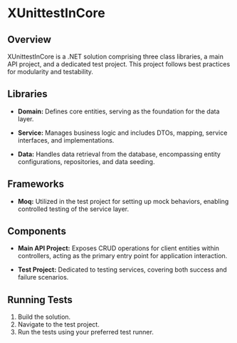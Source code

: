 # XUnittestInCore

## Overview

XUnittestInCore is a .NET solution comprising three class libraries, a main API project, and a dedicated test project. This project follows best practices for modularity and testability.

## Libraries

- **Domain:** Defines core entities, serving as the foundation for the data layer.
  
- **Service:** Manages business logic and includes DTOs, mapping, service interfaces, and implementations.
  
- **Data:** Handles data retrieval from the database, encompassing entity configurations, repositories, and data seeding.

## Frameworks

- **Moq:** Utilized in the test project for setting up mock behaviors, enabling controlled testing of the service layer.

## Components

- **Main API Project:** Exposes CRUD operations for client entities within controllers, acting as the primary entry point for application interaction.
  
- **Test Project:** Dedicated to testing services, covering both success and failure scenarios.

## Running Tests

1. Build the solution.
2. Navigate to the test project.
3. Run the tests using your preferred test runner.
